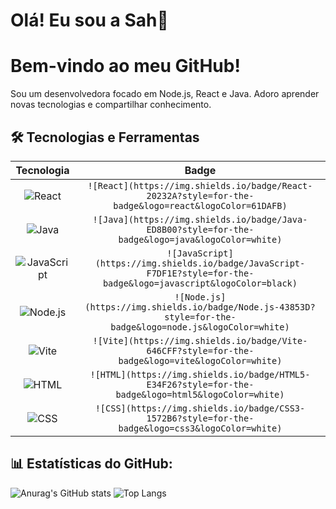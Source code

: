# Olá! Eu sou a Sah👋

# Bem-vindo ao meu GitHub!
Sou um desenvolvedora focado em Node.js, React e Java. Adoro aprender novas tecnologias e compartilhar conhecimento.

## 🛠️ Tecnologias e Ferramentas

| Tecnologia | Badge |
| :---: | :---: |
| ![React](https://img.shields.io/badge/React-20232A?style=for-the-badge&logo=react&logoColor=61DAFB) | `![React](https://img.shields.io/badge/React-20232A?style=for-the-badge&logo=react&logoColor=61DAFB)` |
| ![Java](https://img.shields.io/badge/Java-ED8B00?style=for-the-badge&logo=java&logoColor=white) | `![Java](https://img.shields.io/badge/Java-ED8B00?style=for-the-badge&logo=java&logoColor=white)` |
| ![JavaScript](https://img.shields.io/badge/JavaScript-F7DF1E?style=for-the-badge&logo=javascript&logoColor=black) | `![JavaScript](https://img.shields.io/badge/JavaScript-F7DF1E?style=for-the-badge&logo=javascript&logoColor=black)` |
| ![Node.js](https://img.shields.io/badge/Node.js-43853D?style=for-the-badge&logo=node.js&logoColor=white) | `![Node.js](https://img.shields.io/badge/Node.js-43853D?style=for-the-badge&logo=node.js&logoColor=white)` |
| ![Vite](https://img.shields.io/badge/Vite-646CFF?style=for-the-badge&logo=vite&logoColor=white) | `![Vite](https://img.shields.io/badge/Vite-646CFF?style=for-the-badge&logo=vite&logoColor=white)` |
| ![HTML](https://img.shields.io/badge/HTML5-E34F26?style=for-the-badge&logo=html5&logoColor=white) | `![HTML](https://img.shields.io/badge/HTML5-E34F26?style=for-the-badge&logo=html5&logoColor=white)` |
| ![CSS](https://img.shields.io/badge/CSS3-1572B6?style=for-the-badge&logo=css3&logoColor=white) | `![CSS](https://img.shields.io/badge/CSS3-1572B6?style=for-the-badge&logo=css3&logoColor=white)` |



## 📊 Estatísticas do GitHub:

![Anurag's GitHub stats](https://github-readme-stats.vercel.app/api?username=SahEnaile&show_icons=true&theme=jolly)
![Top Langs](https://github-readme-stats.vercel.app/api/top-langs/?username=SahEnaile&layout=compact&theme=jolly)
<!---
SahEnaile/SahEnaile is a ✨ special ✨ repository because its `README.md` (this file) appears on your GitHub profile.
You can click the Preview link to take a look at your changes.
--->
